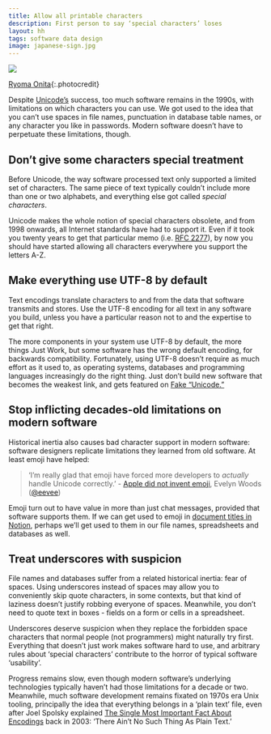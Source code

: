 ```yaml
---
title: Allow all printable characters
description: First person to say ‘special characters’ loses
layout: hh
tags: software data design
image: japanese-sign.jpg
---
```


![](japanese-sign.jpg)

[Ryoma Onita](https://unsplash.com/photos/t-J5BZ1a4fY){:.photocredit}

Despite [Unicode’s](https://en.wikipedia.org/wiki/Unicode) success,
too much software remains in the 1990s, with limitations on which characters you can use.
We got used to the idea that you can’t use spaces in file names, punctuation in database table names, or any character you like in passwords.
Modern software doesn’t have to perpetuate these limitations, though.

## Don’t give some characters special treatment

Before Unicode, the way software processed text only supported a limited set of characters.
The same piece of text typically couldn’t include more than one or two alphabets, and everything else got called _special characters_.

Unicode makes the whole notion of special characters obsolete, and from 1998 onwards, all Internet standards have had to support it.
Even if it took you twenty years to get that particular memo (i.e. [RFC 2277](https://tools.ietf.org/html/rfc2277)),
by now you should have started allowing all characters everywhere you support the letters A-Z.

## Make everything use UTF-8 by default

Text encodings translate characters to and from the data that software transmits and stores.
Use the UTF-8 encoding for all text in any software you build, unless you have a particular reason not to and the expertise to get that right.

The more components in your system use UTF-8 by default, the more things Just Work, but some software has the wrong default encoding, for backwards compatibility.
Fortunately, using UTF-8 doesn’t require as much effort as it used to, as operating systems, databases and programming languages increasingly do the right thing.
Just don’t build new software that becomes the weakest link, and gets featured on [Fake “Unicode.”](https://twitter.com/fakeunicode)

## Stop inflicting decades-old limitations on modern software

Historical inertia also causes bad character support in modern software:
software designers replicate limitations they learned from old software.
At least emoji have helped:

> ‘I’m really glad that emoji have forced more developers to _actually_ handle Unicode correctly.’ - 
> [Apple did not invent emoji](https://eev.ee/blog/2016/04/12/apple-did-not-invent-emoji/), Evelyn Woods 
> ([@eevee](https://twitter.com/eevee))

Emoji turn out to have value in more than just chat messages, provided that software supports them.
If we can get used to emoji in [document titles in Notion](https://www.notion.so/Page-icons-covers-be694b07c6284ee3800bd71dde495981), 
perhaps we’ll get used to them in our file names, spreadsheets and databases as well.

## Treat underscores with suspicion

File names and databases suffer from a related historical inertia: fear of spaces.
Using underscores instead of spaces may allow you to conveniently skip quote characters, in some contexts,
but that kind of laziness doesn’t justify robbing everyone of spaces.
Meanwhile, you don’t need to quote text in boxes - fields on a form or cells in a spreadsheet.

Underscores deserve suspicion when they replace the forbidden space characters that normal people (not programmers) might naturally try first.
Everything that doesn’t just work makes software hard to use, and arbitrary rules about ‘special characters’ contribute to the horror of typical software ‘usability’.

Progress remains slow, even though modern software’s underlying technologies typically haven’t had those limitations for a decade or two.
Meanwhile, much software development remains fixated on 1970s era Unix tooling, 
principally the idea that everything belongs in a ‘plain text’ file, even after Joel Spolsky explained 
[The Single Most Important Fact About Encodings](https://www.joelonsoftware.com/2003/10/08/the-absolute-minimum-every-software-developer-absolutely-positively-must-know-about-unicode-and-character-sets-no-excuses/) back in 2003: 
‘There Ain’t No Such Thing As Plain Text.’
